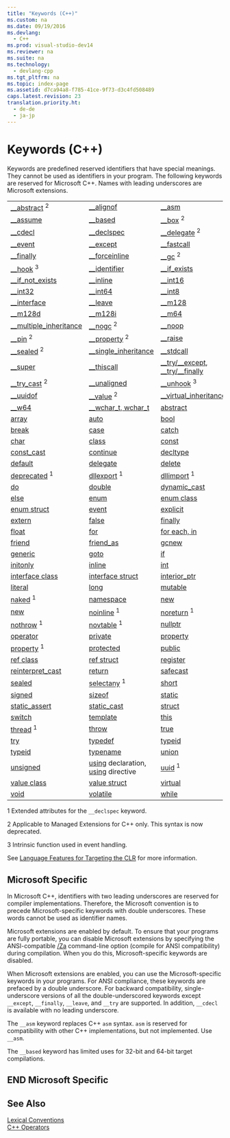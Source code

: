 ```yaml
---
title: "Keywords (C++)"
ms.custom: na
ms.date: 09/19/2016
ms.devlang: 
  - C++
ms.prod: visual-studio-dev14
ms.reviewer: na
ms.suite: na
ms.technology: 
  - devlang-cpp
ms.tgt_pltfrm: na
ms.topic: index-page 
ms.assetid: d7ca94a8-f785-41ce-9f73-d3c4fd508489
caps.latest.revision: 23
translation.priority.ht: 
  - de-de
  - ja-jp
---
```

# Keywords (C++)
Keywords are predefined reserved identifiers that have special meanings. They cannot be used as identifiers in your program. The following keywords are reserved for Microsoft C++. Names with leading underscores are Microsoft extensions.  
  
||||  
|-|-|-|  
|[__abstract](../vs140/__abstract.md) <sup>2</sup>|[__alignof](../vs140/__alignof-Operator.md)|[__asm](../vs140/__asm.md)|  
|[__assume](../vs140/__assume.md)|[__based](../vs140/Based-Pointers--C---.md)|[__box](../vs140/__box.md) <sup>2</sup>|  
|[__cdecl](../vs140/__cdecl.md)|[__declspec](../vs140/__declspec.md)|[__delegate](../vs140/__delegate.md) <sup>2</sup>|  
|[__event](../vs140/__event.md)|[__except](../vs140/try-except-Statement.md)|[__fastcall](../vs140/__fastcall.md)|  
|[__finally](../vs140/try-finally-Statement.md)|[__forceinline](../vs140/inline--__inline--__forceinline.md)|[__gc](../vs140/__gc.md) <sup>2</sup>|  
|[__hook](../vs140/__hook.md) <sup>3</sup>|[__identifier](../vs140/__identifier--C---CLI-.md)|[__if_exists](../vs140/__if_exists-Statement.md)|  
|[__if_not_exists](../vs140/__if_not_exists-Statement.md)|[__inline](../vs140/inline--__inline--__forceinline.md)|[__int16](../vs140/__int8--__int16--__int32--__int64.md)|  
|[__int32](../vs140/__int8--__int16--__int32--__int64.md)|[__int64](../vs140/__int8--__int16--__int32--__int64.md)|[__int8](../vs140/__int8--__int16--__int32--__int64.md)|  
|[__interface](../vs140/__interface.md)|[__leave](../vs140/try-finally-Statement.md)|[__m128](../vs140/__m128.md)|  
|[__m128d](../vs140/__m128d.md)|[__m128i](../vs140/__m128i.md)|[__m64](../vs140/__m64.md)|  
|[__multiple_inheritance](../vs140/Inheritance-Keywords.md)|[__nogc](../vs140/__nogc.md) <sup>2</sup>|[__noop](../vs140/__noop.md)|  
|[__pin](../vs140/__pin.md) <sup>2</sup>|[__property](../vs140/__property.md) <sup>2</sup>|[__raise](../vs140/__raise.md)|  
|[__sealed](../vs140/__sealed.md) <sup>2</sup>|[__single_inheritance](../vs140/Inheritance-Keywords.md)|[__stdcall](../vs140/__stdcall.md)|  
|[__super](../vs140/__super.md)|[__thiscall](../vs140/__thiscall.md)|[__try/\__except](../vs140/try-except-Statement.md), [__try/\__finally](../vs140/try-finally-Statement.md)|  
|[__try_cast](../vs140/__try_cast.md) <sup>2</sup>|[__unaligned](../vs140/__unaligned.md)|[__unhook](../vs140/__unhook.md) <sup>3</sup>|  
|[__uuidof](../vs140/__uuidof-Operator.md)|[__value](../vs140/__value.md) <sup>2</sup>|[__virtual_inheritance](../vs140/Inheritance-Keywords.md)|  
|[__w64](../vs140/__w64.md)|[__wchar_t, wchar_t](../vs140/Fundamental-Types---C---.md)|[abstract](../vs140/abstract---C---Component-Extensions-.md)|  
|[array](../vs140/Arrays--C---Component-Extensions-.md)|[auto](../vs140/auto-Keyword.md)|[bool](../vs140/bool--C---.md)|  
|[break](../vs140/break-Statement--C---.md)|[case](../vs140/switch-Statement--C---.md)|[catch](../vs140/try--throw--and-catch-Statements--C---.md)|  
|[char](../vs140/Fundamental-Types---C---.md)|[class](../vs140/class--C---.md)|[const](../vs140/const--C---.md)|  
|[const_cast](../vs140/const_cast-Operator.md)|[continue](../vs140/continue-Statement--C---.md)|[decltype](../vs140/decltype---C---.md)|  
|[default](../vs140/switch-Statement--C---.md)|[delegate](../vs140/delegate---C---Component-Extensions-.md)|[delete](../vs140/delete-Operator--C---.md)|  
|[deprecated](../vs140/deprecated--C---.md) <sup>1</sup>|[dllexport](../vs140/dllexport--dllimport.md) <sup>1</sup>|[dllimport](../vs140/dllexport--dllimport.md) <sup>1</sup>|  
|[do](../vs140/do-while-Statement--C---.md)|[double](../vs140/Fundamental-Types---C---.md)|[dynamic_cast](../vs140/dynamic_cast-Operator.md)|  
|[else](../vs140/if-else-Statement--C---.md)|[enum](../vs140/Enumerations--C---.md)|[enum class](../Topic/enum%20class%20%20\(C++%20Component%20Extensions\).md)|  
|[enum struct](../Topic/enum%20class%20%20\(C++%20Component%20Extensions\).md)|[event](../vs140/event---C---Component-Extensions-.md)|[explicit](../vs140/User-Defined-Type-Conversions--C---.md)|  
|[extern](../vs140/Using-extern-to-Specify-Linkage.md)|[false](../vs140/false--C---.md)|[finally](../vs140/finally.md)|  
|[float](../vs140/Fundamental-Types---C---.md)|[for](../vs140/for-Statement--C---.md)|[for each, in](../Topic/for%20each,%20in.md)|  
|[friend](../vs140/friend--C---.md)|[friend_as](../vs140/#using-Directive--C---.md)|[gcnew](../vs140/ref-new--gcnew---C---Component-Extensions-.md)|  
|[generic](../vs140/Generics---C---Component-Extensions-.md)|[goto](../vs140/goto-Statement--C---.md)|[if](../vs140/if-else-Statement--C---.md)|  
|[initonly](../vs140/initonly--C---CLI-.md)|[inline](../vs140/inline--__inline--__forceinline.md)|[int](../vs140/Fundamental-Types---C---.md)|  
|[interface class](../vs140/interface-class---C---Component-Extensions-.md)|[interface struct](../vs140/interface-class---C---Component-Extensions-.md)|[interior_ptr](../vs140/interior_ptr--C---CLI-.md)|  
|[literal](../vs140/literal--C---Component-Extensions-.md)|[long](../vs140/Fundamental-Types---C---.md)|[mutable](../vs140/Mutable-Data-Members--C---.md)|  
|[naked](../vs140/naked--C---.md) <sup>1</sup>|[namespace](../vs140/namespace-Declaration.md)|[new](../vs140/new--new-slot-in-vtable----C---Component-Extensions-.md)|  
|[new](../vs140/new-Operator--C---.md)|[noinline](../vs140/noinline.md) <sup>1</sup>|[noreturn](../vs140/noreturn.md) <sup>1</sup>|  
|[nothrow](../vs140/nothrow--C---.md) <sup>1</sup>|[novtable](../vs140/novtable.md) <sup>1</sup>|[nullptr](../vs140/nullptr.md)|  
|[operator](../vs140/Operator-Overloading.md)|[private](../vs140/private--C---.md)|[property](../vs140/property---C---Component-Extensions-.md)|  
|[property](../vs140/property--C---.md) <sup>1</sup>|[protected](../vs140/protected--C---.md)|[public](../vs140/public--C---.md)|  
|[ref class](../vs140/Classes-and-Structs---C---Component-Extensions-.md)|[ref struct](../vs140/Classes-and-Structs---C---Component-Extensions-.md)|[register](assetId:///5b66905a-2f7f-4918-bb55-5e66d4bc50f9)|  
|[reinterpret_cast](../vs140/reinterpret_cast-Operator.md)|[return](../vs140/return-Statement--C---.md)|[safecast](../vs140/safe_cast--C---Component-Extensions-.md)|  
|[sealed](../vs140/sealed---C---Component-Extensions-.md)|[selectany](../vs140/selectany.md) <sup>1</sup>|[short](../vs140/Fundamental-Types---C---.md)|  
|[signed](../vs140/Fundamental-Types---C---.md)|[sizeof](../vs140/sizeof-Operator.md)|[static](../vs140/Static--C---.md)|  
|[static_assert](../vs140/static_assert.md)|[static_cast](../vs140/static_cast-Operator.md)|[struct](../vs140/struct--C---.md)|  
|[switch](../vs140/switch-Statement--C---.md)|[template](../vs140/Template-Specifications.md)|[this](../vs140/this-Pointer.md)|  
|[thread](../vs140/thread.md) <sup>1</sup>|[throw](../vs140/try--throw--and-catch-Statements--C---.md)|[true](../vs140/true--C---.md)|  
|[try](../vs140/try--throw--and-catch-Statements--C---.md)|[typedef](assetId:///cc96cf26-ba93-4179-951e-695d1f5fdcf1)|[typeid](../Topic/typeid%20Operator.md)|  
|[typeid](../Topic/typeid%20%20\(C++%20Component%20Extensions\).md)|[typename](../vs140/typename.md)|[union](../vs140/Unions.md)|  
|[unsigned](../vs140/Fundamental-Types---C---.md)|[using](../vs140/using-Declaration.md) declaration, [using](../vs140/using-Directive--C---.md) directive|[uuid](../vs140/uuid--C---.md) <sup>1</sup>|  
|[value class](../vs140/Classes-and-Structs---C---Component-Extensions-.md)|[value struct](../vs140/Classes-and-Structs---C---Component-Extensions-.md)|[virtual](../vs140/virtual--C---.md)|  
|[void](../vs140/void--C---.md)|[volatile](../vs140/volatile--C---.md)|[while](../vs140/while-Statement--C---.md)|  
  
 1   Extended attributes for the `__declspec` keyword.  
  
 2   Applicable to Managed Extensions for C++ only. This syntax is now deprecated.  
  
 3   Intrinsic function used in event handling.  
  
 See [Language Features for Targeting the CLR](../Topic/Component%20Extensions%20for%20Runtime%20Platforms.md) for more information.  
  
## Microsoft Specific  
 In Microsoft C++, identifiers with two leading underscores are reserved for compiler implementations. Therefore, the Microsoft convention is to precede Microsoft-specific keywords with double underscores. These words cannot be used as identifier names.  
  
 Microsoft extensions are enabled by default. To ensure that your programs are fully portable, you can disable Microsoft extensions by specifying the ANSI-compatible [/Za](../Topic/-Za,%20-Ze%20\(Disable%20Language%20Extensions\).md) command-line option (compile for ANSI compatibility) during compilation. When you do this, Microsoft-specific keywords are disabled.  
  
 When Microsoft extensions are enabled, you can use the Microsoft-specific keywords in your programs. For ANSI compliance, these keywords are prefaced by a double underscore. For backward compatibility, single-underscore versions of all the double-underscored keywords except `__except`, `__finally`, `__leave`, and `__try` are supported. In addition, `__cdecl` is available with no leading underscore.  
  
 The `__asm` keyword replaces C++ `asm` syntax. `asm` is reserved for compatibility with other C++ implementations, but not implemented. Use `__asm`.  
  
 The `__based` keyword has limited uses for 32-bit and 64-bit target compilations.  
  
## END Microsoft Specific  
  
## See Also  
 [Lexical Conventions](../vs140/Lexical-Conventions.md)   
 [C++ Operators](../vs140/C---Operators.md)